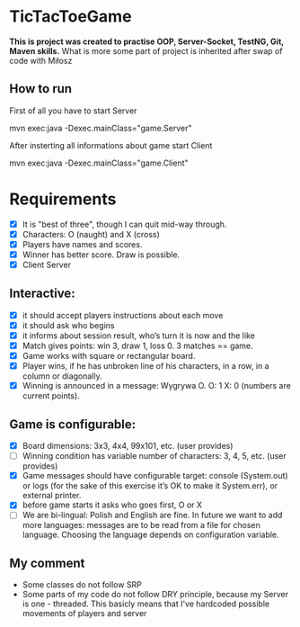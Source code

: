 # TicTacToeGame

**This is project was created to practise OOP, Server-Socket, TestNG, Git, Maven skills.**
 What is more some part of project is inherited after swap of code with Miłosz

## How to run ##
First of all you have to start Server 

mvn exec:java -Dexec.mainClass="game.Server"

After insterting all informations about game start Client

mvn exec:java -Dexec.mainClass="game.Client"

# Requirements

- [x] It is "best of three", though I can quit mid-way through.
- [x] Characters: O (naught) and X (cross)
- [x] Players have names and scores.
- [x] Winner has better score. Draw is possible.
- [x] Client Server 
## Interactive:
- [x] it should accept players instructions about each move
- [x] it should ask who begins
- [x] it informs about session result, who’s turn it is now and the like
- [x] Match gives points: win 3, draw 1, loss 0. 3 matches == game.
- [x] Game works with square or rectangular board.
- [x] Player wins, if he has unbroken line of his characters, in a row, in a column or diagonally.
- [x] Winning is announced in a message: Wygrywa O. O: 1 X: 0 (numbers are current points).
## Game is configurable:
- [x] Board dimensions: 3x3, 4x4, 99x101, etc. (user provides)
- [ ] Winning condition has variable number of characters: 3, 4, 5, etc. (user provides)
- [x] Game messages should have configurable target: console (System.out) or logs (for the sake of this exercise it’s OK to make it System.err), or external printer.
- [x] before game starts it asks who goes first, O or X
- [ ] We are bi-lingual: Polish and English are fine. In future we want to add more languages: messages are to be read from a file for chosen language. Choosing the language depends on configuration variable.

## My comment
- Some classes do not follow SRP 
- Some parts of my code do not follow DRY principle, because my Server is one - threaded. This basicly
means that I've hardcoded possible movements of players and server

